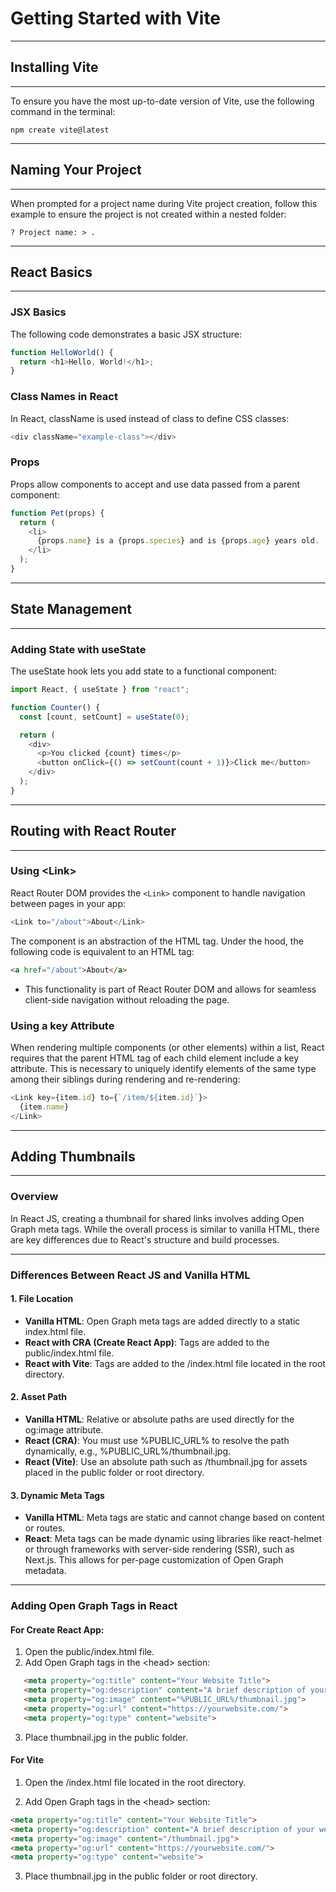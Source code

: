 # Getting Started with Vite
---

## Installing Vite
---
To ensure you have the most up-to-date version of Vite, use the following command in the terminal:

```shell
npm create vite@latest
```
---
## Naming Your Project
---

When prompted for a project name during Vite project creation, follow this example to ensure the project is not created within a nested folder:

```shell
? Project name: > .
```

---
## React Basics
---

### JSX Basics  

The following code demonstrates a basic JSX structure:

```javascript
function HelloWorld() {
  return <h1>Hello, World!</h1>;
}
```
### Class Names in React

In React, className is used instead of class to define CSS classes:

```javascript
<div className="example-class"></div>

```

### Props  

Props allow components to accept and use data passed from a parent component:

```javascript
function Pet(props) {
  return (
    <li>
      {props.name} is a {props.species} and is {props.age} years old.
    </li>
  );
}
```
---
## State Management
---

### Adding State with useState

The useState hook lets you add state to a functional component:

```javascript
import React, { useState } from "react";

function Counter() {
  const [count, setCount] = useState(0);

  return (
    <div>
      <p>You clicked {count} times</p>
      <button onClick={() => setCount(count + 1)}>Click me</button>
    </div>
  );
}
```
---
## Routing with React Router
---

### Using <span><</span>Link<span>></span>  

React Router DOM provides the `<Link>` component to handle navigation between pages in your app:

```javascript
<Link to="/about">About</Link>
```
The <Link> component is an abstraction of the HTML <a> tag. Under the hood, the following code is equivalent to an HTML <a> tag:

```html
<a href="/about">About</a>
```

- This functionality is part of React Router DOM and allows for seamless client-side navigation without reloading the page.

### Using a key Attribute  

When rendering multiple <Link> components (or other elements) within a list, React requires that the parent HTML tag of each child element include a key attribute. This is necessary to uniquely identify elements of the same type among their siblings during rendering and re-rendering:

```javascript
<Link key={item.id} to={`/item/${item.id}`}>
  {item.name}
</Link>

```
---
## Adding Thumbnails
---

### Overview
In React JS, creating a thumbnail for shared links involves adding Open Graph meta tags. While the overall process is similar to vanilla HTML, there are key differences due to React's structure and build processes.

---

### Differences Between React JS and Vanilla HTML

#### 1. File Location
- **Vanilla HTML**: Open Graph meta tags are added directly to a static index.html file.
- **React with CRA (Create React App)**: Tags are added to the public/index.html file.
- **React with Vite**: Tags are added to the /index.html file located in the root directory.

#### 2. Asset Path
- **Vanilla HTML**: Relative or absolute paths are used directly for the og:image attribute.
- **React (CRA)**: You must use %PUBLIC_URL% to resolve the path dynamically, e.g., %PUBLIC_URL%/thumbnail.jpg.
- **React (Vite)**: Use an absolute path such as /thumbnail.jpg for assets placed in the public folder or root directory.

#### 3. Dynamic Meta Tags
- **Vanilla HTML**: Meta tags are static and cannot change based on content or routes.
- **React**: Meta tags can be made dynamic using libraries like react-helmet or through frameworks with server-side rendering (SSR), such as Next.js. This allows for per-page customization of Open Graph metadata.

---

### Adding Open Graph Tags in React

#### For Create React App:
1. Open the public/index.html file.
2. Add Open Graph tags in the <span><</span>head<span>></span> section:  

```html
   <meta property="og:title" content="Your Website Title">
   <meta property="og:description" content="A brief description of your website.">
   <meta property="og:image" content="%PUBLIC_URL%/thumbnail.jpg">
   <meta property="og:url" content="https://yourwebsite.com/">
   <meta property="og:type" content="website">
```
3. Place thumbnail.jpg in the public folder.

#### For Vite

1. Open the /index.html file located in the root directory.

2. Add Open Graph tags in the <span><</span>head<span>></span> section:

```html
<meta property="og:title" content="Your Website Title">
<meta property="og:description" content="A brief description of your website.">
<meta property="og:image" content="/thumbnail.jpg">
<meta property="og:url" content="https://yourwebsite.com/">
<meta property="og:type" content="website">
```

3. Place thumbnail.jpg in the public folder or root directory.

